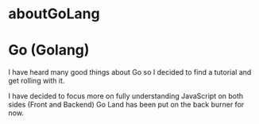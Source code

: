 # aboutGoLang
<h1>Go (Golang)</h1>
<p>I have heard many good things about Go so I decided to find a tutorial and get rolling with it.</p>
<p>I have decided to focus more on fully understanding JavaScript on both sides (Front and Backend) Go Land has been put on the back burner for now.</p>
